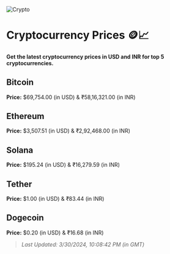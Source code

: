 
![Crypto](https://www.techguide.com.au/wp-content/uploads/2020/11/crypto3.jpeg)

# Cryptocurrency Prices 🪙📈

#### Get the latest cryptocurrency prices in USD and INR for top 5 cryptocurrencies.

## Bitcoin

**Price:** $69,754.00 (in USD) & ₹58,16,321.00 (in INR)

## Ethereum

**Price:** $3,507.51 (in USD) & ₹2,92,468.00 (in INR)

## Solana

**Price:** $195.24 (in USD) & ₹16,279.59 (in INR)

## Tether

**Price:** $1.00 (in USD) & ₹83.44 (in INR)

## Dogecoin

**Price:** $0.20 (in USD) & ₹16.68 (in INR)

> _Last Updated: 3/30/2024, 10:08:42 PM (in GMT)_
